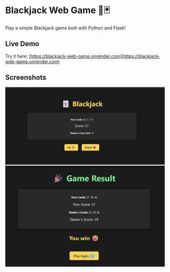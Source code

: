 # Blackjack Web Game 🎲🃏

Play a simple Blackjack game built with Python and Flask!

## Live Demo

Try it here: [https://blackjack-web-game.onrender.com](https://blackjack-web-game.onrender.com)


## Screenshots

![Game Screen](game.png)  
![Result Screen](result.png)


